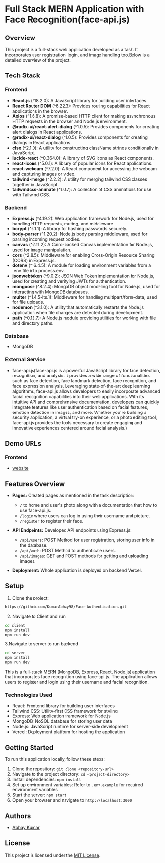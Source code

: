 # Full Stack MERN Application with Face Recognition(face-api.js)

## Overview

This project is a full-stack web application developed as a task. It incorporates user registration, login, and image handling too.Below is a detailed overview of the project.

## Tech Stack

### Frontend
- **React.js** (^18.2.0): A JavaScript library for building user interfaces.
- **React Router DOM** (^6.22.3): Provides routing capabilities for React applications in the browser.
- **Axios** (^1.6.8): A promise-based HTTP client for making asynchronous HTTP requests in the browser and Node.js environment.
- **@radix-ui/react-alert-dialog** (^1.0.5): Provides components for creating alert dialogs in React applications.
- **@radix-ui/react-dialog** (^1.0.5): Provides components for creating dialogs in React applications.
- **clsx** (^2.1.0): A utility for constructing className strings conditionally in JavaScript.
- **lucide-react** (^0.364.0): A library of SVG icons as React components.
- **react-icons** (^5.0.1): A library of popular icons for React applications.
- **react-webcam** (^7.2.0): A React component for accessing the webcam and capturing images or video.
- **tailwind-merge** (^2.2.2): A utility for merging tailwind CSS classes together in JavaScript.
- **tailwindcss-animate** (^1.0.7): A collection of CSS animations for use with Tailwind CSS.

### Backend
- **Express.js** (^4.19.2): Web application framework for Node.js, used for handling HTTP requests, routing, and middleware.
- **bcrypt** (^5.1.1): A library for hashing passwords securely.
- **body-parser** (^1.20.2): Node.js body parsing middleware, used for parsing incoming request bodies.
- **canvas** (^2.11.2): A Cairo-backed Canvas implementation for Node.js, used for image manipulation.
- **cors** (^2.8.5): Middleware for enabling Cross-Origin Resource Sharing (CORS) in Express.js.
- **dotenv** (^16.4.5): A module for loading environment variables from a .env file into process.env.
- **jsonwebtoken** (^9.0.2): JSON Web Token implementation for Node.js, used for creating and verifying JWTs for authentication.
- **mongoose** (^8.2.4): MongoDB object modeling tool for Node.js, used for interacting with MongoDB databases.
- **multer** (^1.4.5-lts.1): Middleware for handling multipart/form-data, used for file uploads.
- **nodemon** (^3.1.0): A utility that automatically restarts the Node.js application when file changes are detected during development.
- **path** (^0.12.7): A Node.js module providing utilities for working with file and directory paths.

### Database
- MongoDB

### External Service
- face-api.js(face-api.js is a powerful JavaScript library for face detection, recognition, and analysis. It provides a wide range of functionalities such as face detection, face landmark detection, face recognition, and face expression analysis. Leveraging state-of-the-art deep learning algorithms, face-api.js allows developers to easily incorporate advanced facial recognition capabilities into their web applications. With its intuitive API and comprehensive documentation, developers can quickly integrate features like user authentication based on facial features, emotion detection in images, and more. Whether you're building a security application, a virtual try-on experience, or a photo editing tool, face-api.js provides the tools necessary to create engaging and innovative experiences centered around facial analysis.)

## Demo URLs
### Frontend
- [website](https://face-authentication-alpha.vercel.app/)

## Features Overview

- **Pages:** Created pages as mentioned in the task description:
  - `/` to home and user's photo along with a documentation that how to use face-api.js.
  - `/login` where users can log in using their username and picture.
  - `/register` to register their face.

- **API Endpoints:** Developed API endpoints using Express.js:
  - `/api/users`: POST Method for user registration, storing user info in the database.
  - `/api/auth`: POST Method to authenticate users.
  - `/api/images`: GET and POST methods for getting and uploading images.

- **Deployment:** Whole application is deployed on backend Vercel.

## Setup

1. Clone the project:

```bash
https://github.com/KumarAbhay98/Face-Authentication.git
```
2. Navigate to Client and run
```bash
cd client
npm install
npm run dev
```
3.Navigate to server to run backend
```bash
cd server
npm install
npm run dev
```
This is a full-stack MERN (MongoDB, Express, React, Node.js) application that incorporates face recognition using face-api.js. The application allows users to register and login using their username and facial recognition.

### Technologies Used

- React: Frontend library for building user interfaces
- Tailwind CSS: Utility-first CSS framework for styling
- Express: Web application framework for Node.js
- MongoDB: NoSQL database for storing user data
- Node.js: JavaScript runtime for server-side development
- Vercel: Deployment platform for hosting the application

## Getting Started

To run this application locally, follow these steps:

1. Clone the repository: `git clone <repository-url>`
2. Navigate to the project directory: `cd <project-directory>`
3. Install dependencies: `npm install`
4. Set up environment variables: Refer to `.env.example` for required environment variables
5. Start the server: `npm start`
6. Open your browser and navigate to `http://localhost:3000`

## Authors

- [Abhay Kumar](https://github.com/KumarAbhay98)

## License

This project is licensed under the [MIT License](LICENSE).
